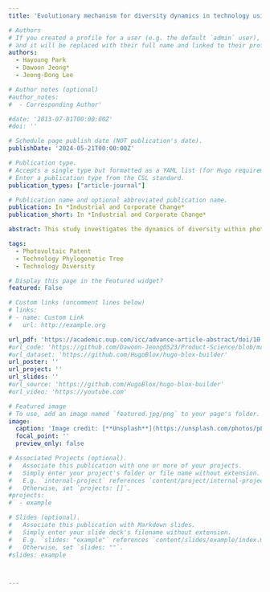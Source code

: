 ```yaml
---
title: 'Evolutionary mechanism for diversity dynamics in technology using a phylogenetic tree approach: directional suggestions for photovoltaic technology'

# Authors
# If you created a profile for a user (e.g. the default `admin` user), write the username (folder name) here
# and it will be replaced with their full name and linked to their profile.
authors:
  - Hayoung Park
  - Dawoon Jeong*
  - Jeong-Dong Lee

# Author notes (optional)
#author_notes:
#  - Corresponding Author'

#date: '2013-07-01T00:00:00Z'
#doi: ''

# Schedule page publish date (NOT publication's date).
publishDate: '2024-05-21T00:00:00Z'

# Publication type.
# Accepts a single type but formatted as a YAML list (for Hugo requirements).
# Enter a publication type from the CSL standard.
publication_types: ["article-journal"]

# Publication name and optional abbreviated publication name.
publication: In *Industrial and Corporate Change*
publication_short: In *Industrial and Corporate Change*

abstract: This study investigates the dynamics of diversity within photovoltaic technology by considering the spatial information of technological change. We introduce a phylogenetic tree methodology using an evolutionary perspective for validation at the level of technology genes and functional modules. Our findings show that the photovoltaic technology phylogenetic tree fully describes the technological and industrial histories of photovoltaics. Furthermore, the results imply that diversity is necessary for the evolutionary mechanism to operate and technology integration is the correct direction to pursue.

tags:
  - Photovoltaic Patent
  - Technology Phylogenetic Tree
  - Technology Diversity

# Display this page in the Featured widget?
featured: False

# Custom links (uncomment lines below)
# links:
# - name: Custom Link
#   url: http://example.org

url_pdf: 'https://academic.oup.com/icc/advance-article-abstract/doi/10.1093/icc/dtae020/7678988?redirectedFrom=PDF&login=true'
#url_code: 'https://github.com/Dawoon-Jeong0523/Product-Science/blob/main/Product_Lineage_Life_Cycle.ipynb'
#url_dataset: 'https://github.com/HugoBlox/hugo-blox-builder'
url_poster: ''
url_project: ''
url_slides: ''
#url_source: 'https://github.com/HugoBlox/hugo-blox-builder'
#url_video: 'https://youtube.com'

# Featured image
# To use, add an image named `featured.jpg/png` to your page's folder.
image:
  caption: 'Image credit: [**Unsplash**](https://unsplash.com/photos/pLCdAaMFLTE)'
  focal_point: ''
  preview_only: false

# Associated Projects (optional).
#   Associate this publication with one or more of your projects.
#   Simply enter your project's folder or file name without extension.
#   E.g. `internal-project` references `content/project/internal-project/index.md`.
#   Otherwise, set `projects: []`.
#projects:
#  - example

# Slides (optional).
#   Associate this publication with Markdown slides.
#   Simply enter your slide deck's filename without extension.
#   E.g. `slides: "example"` references `content/slides/example/index.md`.
#   Otherwise, set `slides: ""`.
#slides: example



---
```


